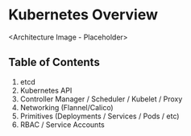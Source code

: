 # Kubernetes Overview

<Architecture Image - Placeholder>

## Table of Contents

1. etcd
2. Kubernetes API
3. Controller Manager / Scheduler / Kubelet / Proxy
4. Networking (Flannel/Calico)
5. Primitives (Deployments / Services / Pods / etc)
6. RBAC / Service Accounts
